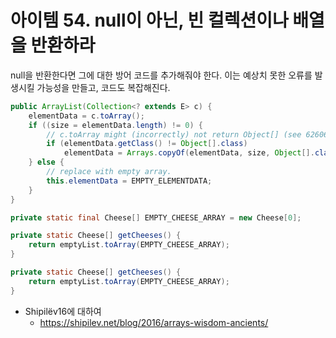 # 아이템 54. null이 아닌, 빈 컬렉션이나 배열을 반환하라
null을 반환한다면 그에 대한 방어 코드를 추가해줘야 한다. 이는 예상치 못한 오류를 발생시킬 가능성을 만들고, 코드도 복잡해진다.

``` java
public ArrayList(Collection<? extends E> c) {
    elementData = c.toArray();
    if ((size = elementData.length) != 0) {
        // c.toArray might (incorrectly) not return Object[] (see 6260652)
        if (elementData.getClass() != Object[].class)
            elementData = Arrays.copyOf(elementData, size, Object[].class);
    } else {
        // replace with empty array.
        this.elementData = EMPTY_ELEMENTDATA;
    }
}
```

``` java
private static final Cheese[] EMPTY_CHEESE_ARRAY = new Cheese[0];

private static Cheese[] getCheeses() {
    return emptyList.toArray(EMPTY_CHEESE_ARRAY);
}

private static Cheese[] getCheeses() {
    return emptyList.toArray(EMPTY_CHEESE_ARRAY);
}
```

- Shipilёv16에 대하여
  - https://shipilev.net/blog/2016/arrays-wisdom-ancients/